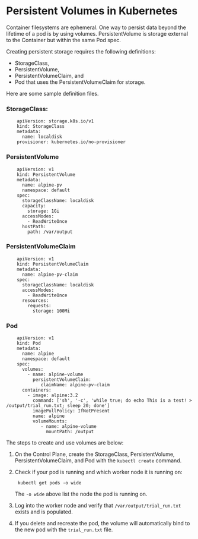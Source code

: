 # Persistent Volumes in Kubernetes

Container filesystems are ephemeral. One way to persist data beyond the lifetime of a pod is by using volumes. PersistentVolume is storage external to the Container but within the same Pod spec.

Creating persistent storage requires the following definitions:

 -  StorageClass, 
 -  PersistentVolume, 
 -  PersistentVolumeClaim, and
 -  Pod that uses the PersistentVolumeClaim for storage.

Here are some sample definition files. 

### StorageClass:

        apiVersion: storage.k8s.io/v1
        kind: StorageClass
        metadata:
          name: localdisk
        provisioner: kubernetes.io/no-provisioner


### PersistentVolume

        apiVersion: v1
        kind: PersistentVolume
        metadata:
          name: alpine-pv
          namespace: default
        spec:
          storageClassName: localdisk
          capacity:
            storage: 1Gi
          accessModes:
            - ReadWriteOnce
          hostPath:
            path: /var/output

###  PersistentVolumeClaim

        apiVersion: v1
        kind: PersistentVolumeClaim
        metadata:
          name: alpine-pv-claim
        spec:
          storageClassName: localdisk
          accessModes:
            - ReadWriteOnce
          resources:
            requests:
              storage: 100Mi


### Pod

        apiVersion: v1
        kind: Pod
        metadata:
          name: alpine
          namespace: default
        spec:
          volumes:
            - name: alpine-volume
              persistentVolumeClaim:
                 claimName: alpine-pv-claim
          containers:
            - image: alpine:3.2
              command: ['sh', '-c', 'while true; do echo This is a test! > /output/trial_run.txt; sleep 20; done']
              imagePullPolicy: IfNotPresent
              name: alpine
              volumeMounts:
                 - name: alpine-volume
                   mountPath: /output 

The steps to create and use volumes are below:

1. On the Control Plane, create the StorageClass, PersistentVolume, PersistentVolumeClaim, and Pod with the `kubectl create` command. 

2. Check if your pod is running and which worker node it is running on: 

        kubectl get pods -o wide 

   The `-o wide` above list the node the pod is running on. 

3. Log into the worker node and verify that `/var/output/trial_run.txt` exists and is populated. 

4. If you delete and recreate the pod, the volume will automatically bind to the new pod with the `trial_run.txt` file.     
